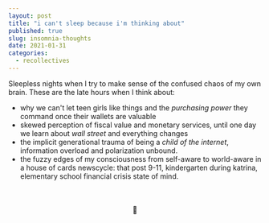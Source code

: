 ```yaml
---
layout: post
title: "i can't sleep because i'm thinking about"
published: true
slug: insomnia-thoughts
date: 2021-01-31
categories:
  - recollectives
---
```


Sleepless nights when I try to make sense of the confused chaos of my own brain. These are the late hours when I think about: 

- why we can't let teen girls like things and the _purchasing power_ they command once their wallets are valuable
- skewed perception of fiscal value and monetary services, until one day we learn about _wall street_ and everything changes
- the implicit generational trauma of being a *child of the internet*, information overload and polarization unbound.
- the fuzzy edges of my consciousness from self-aware to world-aware in a house of cards newscycle: that post 9-11, kindergarten during katrina, elementary school financial crisis state of mind. 

<br />

<h4 style="text-align:center">🌃</h4>

<br />